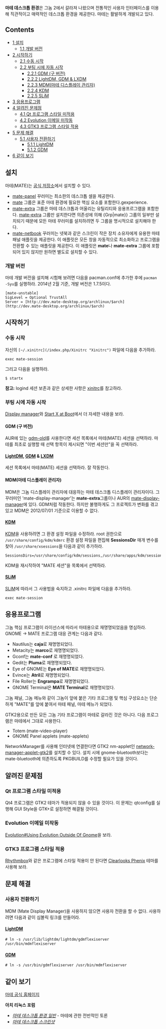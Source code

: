 **마테 데스크톱 환경**은 그놈 2에서 갈라져 나왔으며 전통적인 사용자 인터페이스를 이용해 직관적이고 매력적인 데스크톱 환경을 제공한다. 마테는 활발하게 개발되고 있다.

## Contents

*   [1 설치](#.EC.84.A4.EC.B9.98)
    *   [1.1 개발 버전](#.EA.B0.9C.EB.B0.9C_.EB.B2.84.EC.A0.84)
*   [2 시작하기](#.EC.8B.9C.EC.9E.91.ED.95.98.EA.B8.B0)
    *   [2.1 수동 시작](#.EC.88.98.EB.8F.99_.EC.8B.9C.EC.9E.91)
    *   [2.2 부팅 시에 자동 시작](#.EB.B6.80.ED.8C.85_.EC.8B.9C.EC.97.90_.EC.9E.90.EB.8F.99_.EC.8B.9C.EC.9E.91)
        *   [2.2.1 GDM (구 버전)](#GDM_.28.EA.B5.AC_.EB.B2.84.EC.A0.84.29)
        *   [2.2.2 LightDM, GDM & LXDM](#LightDM.2C_GDM_.26_LXDM)
        *   [2.2.3 MDM(마테 디스플레이 관리자)](#MDM.28.EB.A7.88.ED.85.8C_.EB.94.94.EC.8A.A4.ED.94.8C.EB.A0.88.EC.9D.B4_.EA.B4.80.EB.A6.AC.EC.9E.90.29)
        *   [2.2.4 KDM](#KDM)
        *   [2.2.5 SLiM](#SLiM)
*   [3 응용프로그램](#.EC.9D.91.EC.9A.A9.ED.94.84.EB.A1.9C.EA.B7.B8.EB.9E.A8)
*   [4 알려진 문제점](#.EC.95.8C.EB.A0.A4.EC.A7.84_.EB.AC.B8.EC.A0.9C.EC.A0.90)
    *   [4.1 Qt 프로그램 스타일 미적용](#Qt_.ED.94.84.EB.A1.9C.EA.B7.B8.EB.9E.A8_.EC.8A.A4.ED.83.80.EC.9D.BC_.EB.AF.B8.EC.A0.81.EC.9A.A9)
    *   [4.2 Evolution 이메일 미작동](#Evolution_.EC.9D.B4.EB.A9.94.EC.9D.BC_.EB.AF.B8.EC.9E.91.EB.8F.99)
    *   [4.3 GTK3 프로그램 스타일 적용](#GTK3_.ED.94.84.EB.A1.9C.EA.B7.B8.EB.9E.A8_.EC.8A.A4.ED.83.80.EC.9D.BC_.EC.A0.81.EC.9A.A9)
*   [5 문제 해결](#.EB.AC.B8.EC.A0.9C_.ED.95.B4.EA.B2.B0)
    *   [5.1 사용자 전환하기](#.EC.82.AC.EC.9A.A9.EC.9E.90_.EC.A0.84.ED.99.98.ED.95.98.EA.B8.B0)
        *   [5.1.1 LightDM](#LightDM)
        *   [5.1.2 GDM](#GDM)
*   [6 같이 보기](#.EA.B0.99.EC.9D.B4_.EB.B3.B4.EA.B8.B0)

## 설치

마테(MATE)는 [공식 저장소](/index.php/Official_repositories "Official repositories")에서 설치할 수 있다.

*   [mate-panel](https://www.archlinux.org/packages/?name=mate-panel) 꾸러미는 최소한의 데스크톱 셀을 제공한다.
*   [mate](https://www.archlinux.org/groups/x86_64/mate/) 그룹은 표준 마테 환경에 필요한 핵심 요소를 포함한다.gexperience.
*   [mate-extra](https://www.archlinux.org/groups/x86_64/mate-extra/) 그룹은 마테 데스크톱과 어울리는 유틸리티와 응용프르그램을 포함한다. [mate-extra](https://www.archlinux.org/groups/x86_64/mate-extra/) 그룹만 설치한다면 의존성에 의해 {Grp|mate}} 그룹의 일부만 설치되기 때문에 모든 마테 꾸러미를 설치하려면 두 그룹을 명시적으로 설치해야 한다.
*   [mate-netbook](https://www.archlinux.org/packages/?name=mate-netbook) 꾸러미는 넷북과 같은 스크린이 작은 장치 소유자에게 유용한 마테 패널 애플릿을 제공한다. 이 애플릿은 모든 창을 자동적으로 최소화하고 프로그램을 전환할 수 있는 애플릿을 제공한다. 이 애플릿은 **mate**나 **mate-extra** 그룹에 포함되어 있지 않지만 원하면 별도로 설치할 수 있다.

### 개발 버전

마테 개발 버전을 설치해 시험해 보려면 다음을 pacman.conf에 추가한 후에 `pacman -Syu`를 실행하라. 2014년 2월 기준, 개발 버전은 1.7.5이다.

```
[mate-unstable]
SigLevel = Optional TrustAll
Server = [http://dev.mate-desktop.org/archlinux/$arch](http://dev.mate-desktop.org/archlinux/$arch)

```

## 시작하기

### 수동 시작

자신의 `[~/.xinitrc](/index.php/Xinitrc "Xinitrc")` 파일에 다음을 추가하라.

```
exec mate-session

```

그리고 다음을 실행하라.

```
$ startx

```

**참고:** logind 세션 보존과 같은 상세한 사항은 [xinitrc](/index.php/Xinitrc "Xinitrc")를 참고하라.

### 부팅 시에 자동 시작

[Display manager](/index.php/Display_manager "Display manager")와 [Start X at Boot](/index.php/Start_X_at_Boot "Start X at Boot")에서 더 자세한 내용을 보라.

#### GDM (구 버전)

AUR에 있는 [gdm-old](https://aur.archlinux.org/packages/gdm-old/)를 사용한다면 세션 목록에서 마테(MATE) 세션을 선택하라. 마테를 최초로 실행할 때 선택 항목이 제시되면 "이번 세션만"을 꼭 선택하라.

#### [LightDM](/index.php/LightDM "LightDM"), [GDM](/index.php/GDM "GDM") & [LXDM](/index.php/LXDM "LXDM")

세션 목록에서 마테(MATE) 세션을 선택하라. 잘 작동한다.

#### MDM(마테 디스플레이 관리자)

MDM은 그놈 디스플레이 관리자에 대응하는 마테 데스크톱 디스플레이 관리자이다. 그 꾸러미인 'mate-display-manager'는 **mate-extra**그룹이나 AUR의 [mate-display-manager](https://aur.archlinux.org/packages/mate-display-manager/)에 있다. GDM처럼 작동한다. 하지만 불행하게도 그 프로젝트가 변화를 겪고 있고 MDM은 2012/07/01 기준으로 이용할 수 없다.

#### [KDM](/index.php/KDM "KDM")

[KDM](/index.php/KDM "KDM")을 사용하려면 그 환경 설정 파일을 수정하라. root 권한으로 `/usr/share/config/kdm/kdmrc` 환경 설정 파일을 편집해 **SessionsDir** 매개 변수를 찾아 `/usr/share/xsessions`을 다음과 같이 추가하라.

```
SessionsDirs=/usr/share/config/kdm/sessions,/usr/share/apps/kdm/sessions,/usr/share/xsessions

```

KDM을 재시작하여 "MATE 세션"을 목록에서 선택하라.

#### [SLiM](/index.php/SLiM "SLiM")

[SLiM](/index.php/SLiM "SLiM")에 따라서 그 사용법을 숙지하고 .xinitrc 파일에 다음을 추가하라.

```
exec mate-session

```

## 응용프로그램

그놈 핵심 프로그램이 라이선스에 따라서 마테용으로 재명명되었음을 명심하라. GNOME -> MATE 프로그램 대응 관계는 다음과 같다.

*   Nautilus는 **caja**로 재명명되었다.
*   Metacity는 **marco**로 재명명되었다.
*   Gconf는 **mate-conf** 로 재명명되었다.
*   Gedit는 **Pluma**로 재명명되었다.
*   Eye of GNOME는 **Eye of MATE**로 재명명되었다.
*   Evince는 **Atril**로 재명명되었다.
*   File Roller는 **Engrampa**로 재명명되었다.
*   GNOME Terminal은 **MATE Terminal**로 재명명되었다.

그놈 패널, 그놈 메뉴와 같이 그놈이 앞에 붙은 기타 프로그램 및 핵심 구성요소는 단순하게 "MATE"를 앞에 붙여서 마테 패널, 마테 메뉴가 되었다.

GTK2용으로 만든 모든 그놈 기타 프로그램이 마테로 갈라진 것은 아니다. 다음 프로그램은 마테에서 그대로 사용한다.

*   Totem (mate-video-player)
*   GNOME Panel applets (mate-applets)

NetworkManager를 사용해 인터넷에 연결한다면 GTK2 nm-applet인 [network-manager-applet-gtk2](https://aur.archlinux.org/packages/network-manager-applet-gtk2/)를 설치할 수 있다. 설치 시에 gnome-bluetooth보다는 mate-bluetooth에 의존하도록 PKGBUILD를 수정할 필요가 있을 것이다.

## 알려진 문제점

### Qt 프로그램 스타일 미적용

Qt4 프로그램은 GTK2 테마가 적용되지 않을 수 있을 것이다. 이 문제는 qtconfig를 실행해 GUI Style을 GTK+로 설정하면 해결될 것이다.

### Evolution 이메일 미작동

[Evolution#Using Evolution Outside Of Gnome](/index.php/Evolution#Using_Evolution_Outside_Of_Gnome "Evolution")을 보라.

### GTK3 프로그램 스타일 적용

[Rhythmbox](/index.php/Rhythmbox "Rhythmbox")와 같은 프로그램에 스타일 적용이 안 된다면 [Clearlooks Phenix](https://aur.archlinux.org/packages/clearlooks-phenix-gtk-theme-git/) 테마를 사용해 보라.

## 문제 해결

### 사용자 전환하기

MDM (Mate Display Manager)을 사용하지 않으면 사용자 전환을 할 수 없다. 사용하려면 다음과 같이 심볼릭 링크를 만들어라.

#### [LightDM](/index.php/LightDM "LightDM")

```
# ln -s /usr/lib/lightdm/lightdm/gdmflexiserver /usr/bin/mdmflexiserver

```

#### [GDM](/index.php/GDM "GDM")

```
# ln -s /usr/bin/gdmflexiserver /usr/bin/mdmflexiserver

```

## 같이 보기

[마테 공식 홈페이지](http://mate-desktop.org)

**아치 리눅스 포럼**

*   [*마테 데스크톱 환경 일반*](https://bbs.archlinux.org/viewtopic.php?pid=1018647) - 마테에 관한 전반적인 토론
*   [*마테 데스크톱 스크린샷*](https://bbs.archlinux.org/viewtopic.php?id=139877)